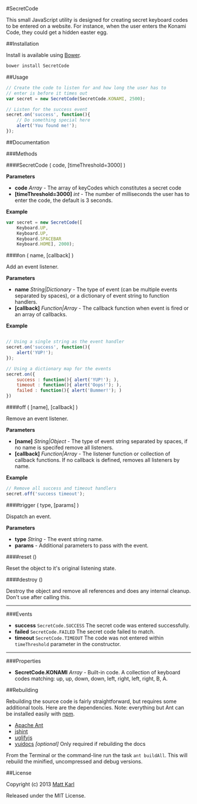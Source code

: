 #SecretCode

This small JavaScript utility is designed for creating secret keyboard codes to be entered on a website. For instance, when the user enters the Konami Code, they could get a hidden easter egg.

##Installation

Install is available using [Bower](http://bower.io).

```bash
bower install SecretCode
```

##Usage

```js
// Create the code to listen for and how long the user has to
// enter is before it times out
var secret = new SecretCode(SecretCode.KONAMI, 2500);

// Listen for the success event
secret.on('success', function(){
	// Do something special here
	alert('You found me!');
});
```

##Documentation

###Methods

####SecretCode ( code, [timeThreshold=3000] )

__Parameters__

* __code__ *Array* - The array of keyCodes which constitutes a secret code
* __[timeThreshold=3000]__ *int* - The number of milliseconds the user has to enter the code, the default is 3 seconds.

__Example__

```js
var secret = new SecretCode([
	Keyboard.UP,
    Keyboard.UP,
    Keyboard.SPACEBAR
    Keyboard.HOME], 2000);
```

####on ( name, [callback] )

Add an event listener.

__Parameters__

* __name__ *String|Dictionary* - The type of event (can be multiple events separated by spaces), or a dictionary of event string to function handlers.
* __[callback]__ *Function|Array* - The callback function when event is fired or an array of callbacks.

__Example__

```js

// Using a single string as the event handler
secret.on('success', function(){
	alert('YUP!');
});

// Using a dictionary map for the events
secret.on({
	success : function(){ alert('YUP!'); ),
    timeout : function(){ alert('Oops!'); ),
    failed : function(){ alert('Bummer!'); )
})
```

####off ( [name], [callback] )

Remove an event listener.

__Parameters__

* __[name]__ *String|Object* - The type of event string separated by spaces, if no name is specifed remove all listeners.
* __[callback]__ *Function|Array* - The listener function or collection of callback functions. If no callback is defined, removes all listeners by name.

__Example__

```js
// Remove all success and timeout handlers
secret.off('success timeout');
```

####trigger ( type, [params] )

Dispatch an event.

__Parameters__

* __type__ *String* - The event string name.
* __params__ - Additional parameters to pass with the event.


####reset ()

Reset the object to it's original listening state.

####destroy ()

Destroy the object and remove all references and does any internal cleanup. Don't use after calling this.

----

###Events

* __success__ `SecretCode.SUCCESS` The secret code was entered successfully.
* __failed__ `SecretCode.FAILED` The secret code failed to match.
* __timeout__ `SecretCode.TIMEOUT` The code was not entered within `timeThreshold` parameter in the constructor.

----

###Properties

* __SecretCode.KONAMI__ *Array* - Built-in code. A collection of keyboard codes matching: up, up, down, down, left, right, left, right, B, A.

##Rebuilding

Rebuilding the source code is fairly straightforward, but requires some additional tools. Here are the dependencies. Note: everything but Ant can be installed easily with [npm](https://npmjs.org/).

* [Apache Ant](https://ant.apache.org/)
* [jshint](http://www.jshint.com/)
* [uglifyjs](https://github.com/mishoo/UglifyJS)
* [yuidocs](http://yui.github.io/yuidoc/) *[optional]* Only required if rebuilding the docs

From the Terminal or the command-line run the task `ant buildAll`. This will rebuild the minified, uncompressed and debug versions.

##License

Copyright (c) 2013 [Matt Karl](http://github.com/bigtimebuddy)

Released under the MIT License.

